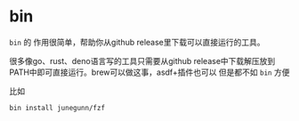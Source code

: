 # bin

`bin` 的 作用很简单，帮助你从github release里下载可以直接运行的工具。

很多像go、rust、deno语言写的工具只需要从github release中下载解压放到PATH中即可直接运行。brew可以做这事，asdf+插件也可以
但是都不如 `bin` 方便

比如

```
bin install junegunn/fzf
```
